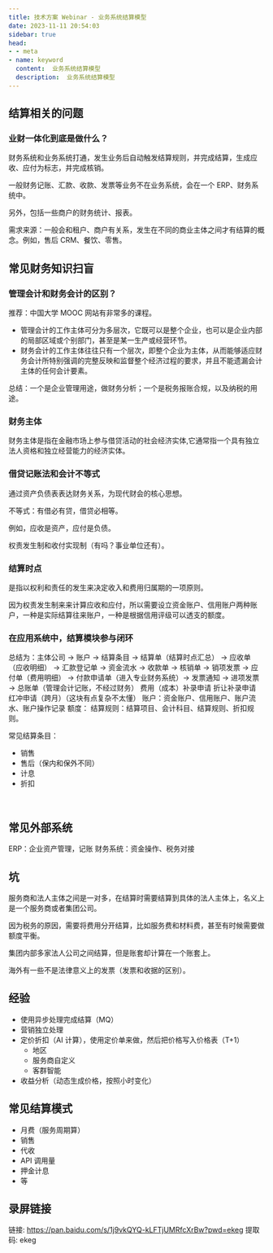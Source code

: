 ```yaml
---
title: 技术方案 Webinar - 业务系统结算模型
date: 2023-11-11 20:54:03
sidebar: true
head:
- - meta
- name: keyword
  content:  业务系统结算模型
  description:  业务系统结算模型
---
```


## 结算相关的问题

### 业财一体化到底是做什么？

财务系统和业务系统打通，发生业务后自动触发结算规则，并完成结算，生成应收、应付为标志，并完成核销。

一般财务记账、汇款、收款、发票等业务不在业务系统，会在一个 ERP、财务系统中。

另外，包括一些商户的财务统计、报表。

需求来源：一般会和租户、商户有关系，发生在不同的商业主体之间才有结算的概念。例如，售后 CRM、餐饮、零售。

## 常见财务知识扫盲

### 管理会计和财务会计的区别？

推荐：中国大学 MOOC 网站有非常多的课程。

- 管理会计的工作主体可分为多层次，它既可以是整个企业，也可以是企业内部的局部区域或个别部门，甚至是某一生产或经营环节。
- 财务会计的工作主体往往只有一个层次，即整个企业为主体，从而能够适应财务会计所特别强调的完整反映和监督整个经济过程的要求，并且不能遗漏会计主体的任何会计要素。

总结：一个是企业管理用途，做财务分析；一个是税务报账合规，以及纳税的用途。

### 财务主体

财务主体是指在金融市场上参与借贷活动的社会经济实体,它通常指一个具有独立法人资格和独立经营能力的经济实体。

### 借贷记账法和会计不等式

通过资产负债表表达财务关系，为现代财会的核心思想。

不等式：有借必有贷，借贷必相等。

例如，应收是资产，应付是负债。

权责发生制和收付实现制（有吗？事业单位还有）。

### 结算时点

是指以权利和责任的发生来决定收入和费用归属期的一项原则。

因为权责发生制来来计算应收和应付，所以需要设立资金账户、信用账户两种账户，一种是实际结算往来账户，一种是根据信用评级可以透支的额度。

### 在应用系统中，结算模块参与闭环

总结为：主体公司 → 账户 → 结算条目 → 结算单（结算时点汇总）   → 应收单（应收明细） → 汇款登记单 → 资金流水 → 收款单 → 核销单 → 销项发票
                                                        → 应付单（费用明细） → 付款申请单（进入专业财务系统）→ 发票通知 → 进项发票
                                                        → 总账单（管理会计记账，不经过财务）
                                                       费用（成本）补录申请
                                                       折让补录申请
                                                       红冲申请（跨月）（这块有点复杂不太懂）
账户：资金账户、信用账户、账户流水、账户操作记录
额度：
结算规则：结算项目、会计科目、结算规则、折扣规则。

常见结算条目：

- 销售
- 售后（保内和保外不同）
- 计息
- 折扣

![](./java-solution-webinar-47/diagram.png)

## 常见外部系统

ERP：企业资产管理，记账
财务系统：资金操作、税务对接

## 坑

服务商和法人主体之间是一对多，在结算时需要结算到具体的法人主体上，名义上是一个服务商或者集团公司。

因为税务的原因，需要将费用分开结算，比如服务费和材料费，甚至有时候需要做额度平衡。

集团内部多家法人公司之间结算，但是账套却计算在一个账套上。

海外有一些不是法律意义上的发票（发票和收据的区别）。

## 经验

- 使用异步处理完成结算（MQ）
- 营销独立处理
- 定价折扣（AI 计算），使用定价单来做，然后把价格写入价格表（T+1）
  - 地区
  - 服务商自定义
  - 客群智能
- 收益分析（动态生成价格，按照小时变化）

## 常见结算模式

- 月费（服务周期算）
- 销售
- 代收
- API 调用量
- 押金计息
- 等

##  录屏链接

链接: https://pan.baidu.com/s/1j9vkQYQ-kLFTjUMRfcXrBw?pwd=ekeg 提取码: ekeg 
